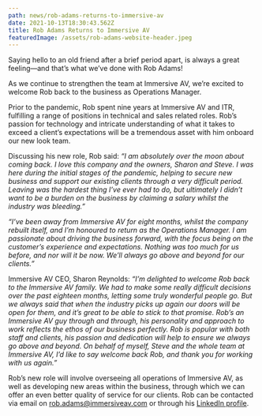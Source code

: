 ```yaml
---
path: news/rob-adams-returns-to-immersive-av
date: 2021-10-13T18:30:43.562Z
title: Rob Adams Returns to Immersive AV
featuredImage: /assets/rob-adams-website-header.jpeg
---
```

Saying hello to an old friend after a brief period apart, is always a great feeling—and that’s what we’ve done with Rob Adams!

As we continue to strengthen the team at Immersive AV, we’re excited to welcome Rob back to the business as Operations Manager.

Prior to the pandemic, Rob spent nine years at Immersive AV and ITR, fulfilling a range of positions in technical and sales related roles. Rob’s passion for technology and intricate understanding of what it takes to exceed a client’s expectations will be a tremendous asset with him onboard our new look team.

Discussing his new role, Rob said: *“I am absolutely over the moon about coming back. I love this company and the owners, Sharon and Steve. I was here during the initial stages of the pandemic, helping to secure new business and support our existing clients through a very difficult period. Leaving was the hardest thing I’ve ever had to do, but ultimately I didn’t want to be a burden on the business by claiming a salary whilst the industry was bleeding.”*

*“I’ve been away from Immersive AV for eight months, whilst the company rebuilt itself, and I’m honoured to return as the Operations Manager. I am passionate about driving the business forward, with the focus being on the customer’s experience and expectations. Nothing was too much for us before, and nor will it be now. We’ll always go above and beyond for our clients.”*

Immersive AV CEO, Sharon Reynolds: *“I’m delighted to welcome Rob back to the Immersive AV family. We had to make some really difficult decisions over the past eighteen months, letting some truly wonderful people go. But we always said that when the industry picks up again our doors will be open for them, and it’s great to be able to stick to that promise. Rob’s an Immersive AV guy through and through, his personality and approach to work reflects the ethos of our business perfectly. Rob is popular with both staff and clients, his passion and dedication will help to ensure we always go above and beyond. On behalf of myself, Steve and the whole team at Immersive AV, I’d like to say welcome back Rob, and thank you for working with us again.”*

Rob’s new role will involve overseeing all operations of Immersive AV, as well as developing new areas within the business, through which we can offer an even better quality of service for our clients. Rob can be contacted via email on [rob.adams@immersiveav.com](mailto:rob.adams@immersiveav.com) or through his [LinkedIn profile](https://www.linkedin.com/in/robert-adams-30154347/).

[](https://immersiveav.com/hayley-woodall-returns-to-immersive-av/)
